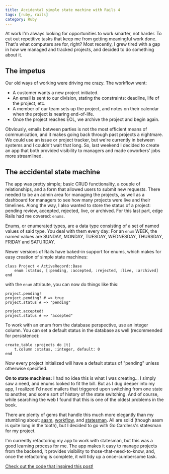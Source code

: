 ```yaml
---
title: Accidental simple state machine with Rails 4
tags: [ruby, rails]
category: Ruby
---
```

At work I'm always looking for opportunities to work smarter, not harder. To cut out repetitive tasks that keep me from getting meaningful work done. That's what computers are for, right? Most recently, I grew tired with a gap in how we managed and tracked projects, and decided to do something about it.

## The impetus

Our old ways of working were driving me crazy. The workflow went:

* A customer wants a new project initiated.
* An email is sent to our division, stating the constraints: deadline, life of the project, etc.
* A member of our team sets up the project, and notes on their calendar when the project is nearing end-of-life.
* Once the project reaches EOL, we archive the project and begin again.

Obviously, emails between parties is not the most efficient means of communication, and it makes going back through past projects a nightmare. We could use an issue or project tracker, but we're currently in between systems and I couldn't wait that long. So, last weekend I decided to create an app that both provided visibility to managers and made coworkers' jobs more streamlined.

## The accidental state machine

The app was pretty simple; basic CRUD functionality, a couple of relationships, and a form that allowed users to submit new requests. There needed to be an admin area for managing the projects, as well as a dashboard for managers to see how many projects were live and their timelines. Along the way, I also wanted to store the status of a project: pending review, accepted, rejected, live, or archived. For this last part, edge Rails had me covered: `enums`.

Enums, or enumerated types, are a data type consisting of a set of named values of said type. You deal with them every day: For an `enum` WEEK, the named values are SUNDAY, MONDAY, TUESDAY, WEDNESDAY, THURSDAY, FRIDAY and SATURDAY.

Newer versions of Rails have baked-in support for enums, which makes for easy creation of simple state machines:

~~~
class Project < ActiveRecord::Base
	enum :status, [:pending, :accepted, :rejected, :live, :archived]
end
~~~

with the `enum` attribute, you can now do things like this:

~~~
project.pending!
project.pending? # => true
project.status # => "pending"

project.accepted!
project.status # => "accepted"
~~~

To work with an enum from the database perspective, use an integer column. You can set a default status in the database as well (recommended for persistence):

~~~
create_table :projects do |t|
	t.column :status, :integer, default: 0
end
~~~

Now every project initialized will have a default status of "pending" unless otherwise specified.

**On to state machines:** I had no idea this is what I was creating... I simply saw a need, and enums looked to fit the bill. But as I dug deeper into my app, I realized I'd need mailers that triggered upon switching from one state to another, and some sort of history of the state switching. And of course, while searching the web I found that this is one of the oldest problems in the book.

There are plenty of gems that handle this much more elegantly than my stumbling about: [aasm](https://github.com/aasm/aasm), [workflow](https://github.com/geekq/workflow), and [statesman](https://github.com/gocardless/statesman). All are solid (though aasm is quite long in the tooth), but I decided to go with Go Cardless's statesman for my project.

I'm currently refactoring my app to work with statesman, but this was a good learning process for me. The app makes it easy to manage projects from the backend, it provides visibility to those-that-need-to-know, and, once the refactoring is complete, it will tidy up a once-cumbersome task.

[Check out the code that inspired this post!](https://github.com/dstrunk/tombstone)
